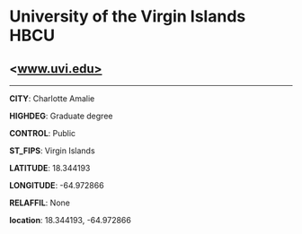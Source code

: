 # University of the Virgin Islands HBCU
## <www.uvi.edu>
---
**CITY**: Charlotte Amalie

**HIGHDEG**: Graduate degree

**CONTROL**: Public

**ST_FIPS**: Virgin Islands

**LATITUDE**: 18.344193

**LONGITUDE**: -64.972866

**RELAFFIL**: None

**location**: 18.344193, -64.972866
